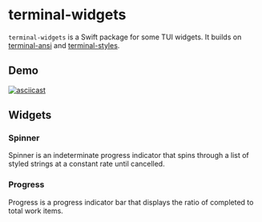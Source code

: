 # terminal-widgets

`terminal-widgets` is a Swift package for some TUI widgets. It builds on [terminal-ansi] and [terminal-styles].

[terminal-ansi]: https://github.com/juri/terminal-ansi
[terminal-styles]: https://github.com/juri/terminal-styles

## Demo

[![asciicast](https://asciinema.org/a/QkFiTPNBMLsZz9UU8AgfowBUt.svg)](https://asciinema.org/a/QkFiTPNBMLsZz9UU8AgfowBUt)

## Widgets

### Spinner

Spinner is an indeterminate progress indicator that spins through a list of styled strings at a constant rate until
cancelled.

### Progress

Progress is a progress indicator bar that displays the ratio of completed to total work items.
